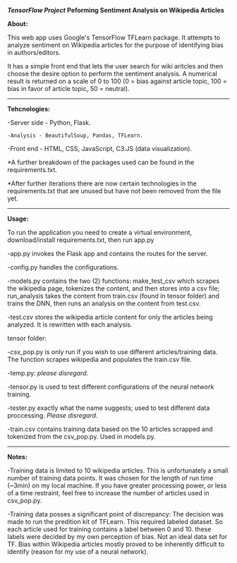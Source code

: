 ***TensorFlow Project*** **Peforming Sentiment Analysis on Wikipedia Articles**

**About:**

This web app uses Google's TensorFlow TFLearn package. It attempts to analyze sentiment on Wikipedia articles for the purpose of identifying bias in authors/editors.

It has a simple front end that lets the user search for wiki aritcles and then choose the desire option to perform the sentiment analysis. A numerical result is returned on a scale of 0 to 100 (0 = bias against article topic, 100 = bias in favor of article topic, 50 = neutral).

_______________________________________________________________________________________________________________________________

**Tehcnologies:**

-Server side - Python, Flask.
	
	-Analysis - BeautifulSoup, Pandas, TFLearn. 

-Front end - HTML, CSS, JavaScript, C3.JS (data visualization).
 

*A further breakdown of the packages used can be found in the requirements.txt.

*After further iterations there are now certain technologies in the requirements.txt that are unused but have not been removed from the file yet.

_______________________________________________________________________________________________________________________________

**Usage:**

To run the application you need to create a virtual environment, download/install requirements.txt, then run app.py

-app.py invokes the Flask app and contains the routes for the server.

-config.py handles the configurations.

-models.py contains the two (2) functions: make_test_csv which scrapes the wikipedia page, tokenizes the content, and then stores into a csv file; run_analysis takes the content from train.csv (found in tensor folder) and trains the DNN, then runs an analysis on the content from test.csv.

-test.csv stores the wikipedia article content for only the articles being analyzed. It is rewritten with each analysis.

tensor folder:

-csv_pop.py is only run if you wish to use different articles/training data. The function scrapes wikipedia and populates the train.csv file.

-temp.py: *please disregard*.

-tensor.py is used to test different configurations of the neural network training. 

-tester.py exactly what the name suggests; used to test different data proccessing. *Please disregard*.

-train.csv contains training data based on the 10 articles scrapped and tokenized from the csv_pop.py. Used in models.py.

______________________________________________________________________________________________________________________________


**Notes:**

-Training data is limited to 10 wikipedia articles. This is unfortunately a small number of training data points. It was chosen for the length of run time (~3min) on my local machine. If you have greater processing power, or less of a time restraint, feel free to increase the number of articles used in csv_pop.py.

-Training data posses a significant point of discrepancy: The decision was made to run the predition kit of TFLearn. This required labeled dataset. So each article used for training contains a label between 0 and 10. these labels were decided by my own perception of bias. Not an ideal data set for TF. Bias within Wikipedia articles mostly proved to be inherently difficult to identify (reason for my use of a neural network).

